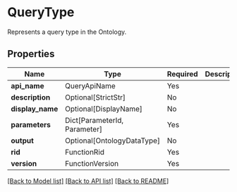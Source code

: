 # QueryType

Represents a query type in the Ontology.

## Properties
| Name | Type | Required | Description |
| ------------ | ------------- | ------------- | ------------- |
**api_name** | QueryApiName | Yes |  |
**description** | Optional[StrictStr] | No |  |
**display_name** | Optional[DisplayName] | No |  |
**parameters** | Dict[ParameterId, Parameter] | Yes |  |
**output** | Optional[OntologyDataType] | No |  |
**rid** | FunctionRid | Yes |  |
**version** | FunctionVersion | Yes |  |


[[Back to Model list]](../../README.md#documentation-for-models) [[Back to API list]](../../README.md#documentation-for-api-endpoints) [[Back to README]](../../README.md)
